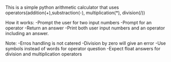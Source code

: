 This is a simple python arithmetic calculator that uses operators(addition(+),substraction(-), multiplication(*), division(/))

How it works:
-Prompt the user for two input numbers
-Prompt for an operator
-Return an answer
-Print both user input numbers and an operator including an answer.

Note:
-Erros handling is not catered 
-Division by zero will give an error
-Use symbols instead of words for operator question
-Expect float answers for division and multiplication operators
